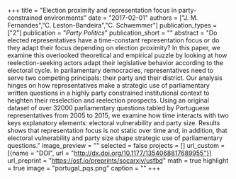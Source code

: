 +++
title = "Election proximity and representation focus in party-constrained environments"
date = "2017-02-01"
authors = ["J. M. Fernandes","C. Leston-Bandeira","C. Schwemmer"]
publication_types = ["2"]
publication = "_Party Politics_"
publication_short = ""
abstract = "Do elected representatives have a time-constant representation focus or do they adapt their focus depending on election proximity? In this paper, we examine this overlooked theoretical and empirical puzzle by looking at how reelection-seeking actors adapt their legislative behavior according to the electoral cycle. In parliamentary democracies, representatives need to serve two competing principals: their party and their district. Our analysis hinges on how representatives make a strategic use of parliamentary written questions in a highly party constrained institutional context to heighten their reselection and reelection prospects. Using an original dataset of over 32000 parliamentary questions tabled by Portuguese representatives from 2005 to 2015, we examine how time interacts with two keys explanatory elements: electoral vulnerability and party size. Results shows that representation focus is not static over time and, in addition, that electoral vulnerability and party size shape strategic use of parliamentary questions."
image_preview = ""
selected = false
projects = []
url_custom = [{name = "DOI", url = "http://dx.doi.org/10.1177/1354068817689955"}]
url_preprint = "https://osf.io/preprints/socarxiv/usfbd"
math = true
highlight = true
image = "portugal_pqs.png"
caption = ""
+++

